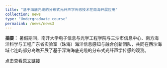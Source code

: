 ```yaml
---
title: "基于海底光缆的分布式光纤声学传感技术在南海开展应用"
collection: news
type: "Undergraduate course"
permalink: /news/news3
---
```



**摘要：**
暑假期间，南开大学电子信息与光学工程学院与三沙市信息中心、南方海洋科学与工程广东省实验室（珠海）海洋信息感知与融合创新团队，共同在西沙海域七连屿部分岛礁开展了基于深海海底光缆的分布式光纤声学传感的观测。

点击查看[原文链接](https://news.nankai.edu.cn/zhxw/system/2022/09/06/030052705.shtml)
